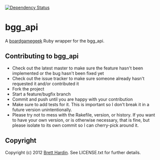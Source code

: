 [![Dependency Status](https://app.sourceninja.com/status/cf268d5e-0d37-4261-94cf-282785d82146.png)](https://app.sourceninja.com/products/cf268d5e-0d37-4261-94cf-282785d82146)

bgg_api
=======
A [boardgamegeek](http://boardgamegeek.com) Ruby wrapper for the bgg_api.

Contributing to bgg_api
----------------------- 

* Check out the latest master to make sure the feature hasn't been implemented or the bug hasn't been fixed yet
* Check out the issue tracker to make sure someone already hasn't requested it and/or contributed it
* Fork the project
* Start a feature/bugfix branch
* Commit and push until you are happy with your contribution
* Make sure to add tests for it. This is important so I don't break it in a future version unintentionally.
* Please try not to mess with the Rakefile, version, or history. If you want to have your own version, or is otherwise necessary, that is fine, but please isolate to its own commit so I can cherry-pick around it.

Copyright
---------

Copyright (c) 2012 [Brett Hardin](http://bretthard.in). See LICENSE.txt for further details.

